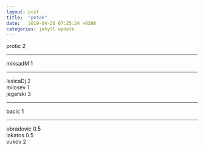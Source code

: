 ```yaml
---
layout: post
title:  "petak"
date:   2019-04-26 07:25:24 +0200
categories: jekyll update
---
```



protic 2  

***

miksadM 1  

***

lasicaDj 2  
milosev 1  
jegarski 3  

***

bacic 1  

***

obradovic 0.5  
lakatos 0.5  
vukov 2  









